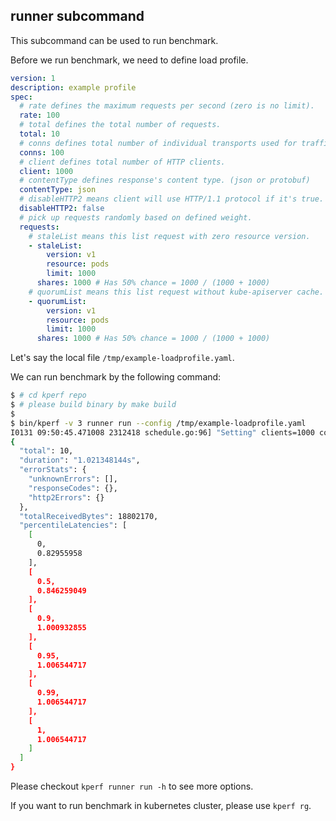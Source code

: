 ## runner subcommand

This subcommand can be used to run benchmark.

Before we run benchmark, we need to define load profile.

```YAML
version: 1
description: example profile
spec:
  # rate defines the maximum requests per second (zero is no limit).
  rate: 100
  # total defines the total number of requests.
  total: 10
  # conns defines total number of individual transports used for traffic.
  conns: 100
  # client defines total number of HTTP clients.
  client: 1000
  # contentType defines response's content type. (json or protobuf)
  contentType: json
  # disableHTTP2 means client will use HTTP/1.1 protocol if it's true.
  disableHTTP2: false
  # pick up requests randomly based on defined weight.
  requests:
    # staleList means this list request with zero resource version.
    - staleList:
        version: v1
        resource: pods
        limit: 1000
      shares: 1000 # Has 50% chance = 1000 / (1000 + 1000)
    # quorumList means this list request without kube-apiserver cache.
    - quorumList:
        version: v1
        resource: pods
        limit: 1000
      shares: 1000 # Has 50% chance = 1000 / (1000 + 1000)
```

Let's say the local file `/tmp/example-loadprofile.yaml`.

We can run benchmark by the following command:

```bash
$ # cd kperf repo
$ # please build binary by make build
$
$ bin/kperf -v 3 runner run --config /tmp/example-loadprofile.yaml
I0131 09:50:45.471008 2312418 schedule.go:96] "Setting" clients=1000 connections=100 rate=100 total=10 http2=true content-type="json"
{
  "total": 10,
  "duration": "1.021348144s",
  "errorStats": {
    "unknownErrors": [],
    "responseCodes": {},
    "http2Errors": {}
  },
  "totalReceivedBytes": 18802170,
  "percentileLatencies": [
    [
      0,
      0.82955958
    ],
    [
      0.5,
      0.846259049
    ],
    [
      0.9,
      1.000932855
    ],
    [
      0.95,
      1.006544717
    ],
    [
      0.99,
      1.006544717
    ],
    [
      1,
      1.006544717
    ]
  ]
}
```

Please checkout `kperf runner run -h` to see more options.

If you want to run benchmark in kubernetes cluster, please use `kperf rg`.
